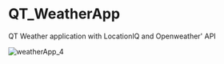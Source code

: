 # QT_WeatherApp
QT Weather application with LocationIQ and Openweather' API


![weatherApp_4](https://user-images.githubusercontent.com/45007263/157786613-c87adb6b-406b-425d-a96d-f226840b9442.gif)
